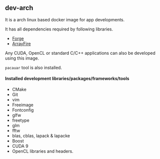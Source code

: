 ## dev-arch
It is a arch linux based docker image for app developments.

It has all dependencies required by following libraries.
* [Forge](https://github.com/arrayfire/forge)
* [ArrayFire](https://github.com/arrayfire/arrayfire)

Any CUDA, OpenCL or standard C/C++ applications can also be
developed using this image.

`pacauar` tool is also installed.

#### Installed development libraries/packages/frameworks/tools
* CMake
* Git
* vim
* Freeimage
* Fontconfig
* glfw
* freetype
* glm
* fftw
* blas, cblas, lapack & lapacke
* Boost
* CUDA 9
* OpenCL libraries and headers.
